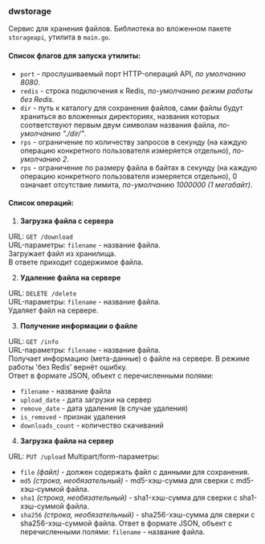 ### dwstorage

Сервис для хранения файлов. Библиотека во вложенном пакете `storageapi`, утилита в `main.go`.

#### Список флагов для запуска утилиты:
* `port` - прослушиваемый порт HTTP-операций API, *по умолчанию 8080*.
* `redis` - строка подключения к Redis, *по-умолчанию режим работы без Redis*.
* `dir` - путь к каталогу для сохранения файлов, сами файлы будут храниться во вложенных директориях, названия которых соответствуют первым двум символам названия файла, *по-умолчанию "./dir/"*.  
* `rps` - ограничение по количеству запросов в секунду (на каждую операцию конкретного пользователя измеряется отдельно), *по-умолчанию 2*.  
* `rps` - ограничение по размеру файла в байтах в секунду (на каждую операцию конкретного пользователя измеряется отдельно), 0 означает отсутствие лимита, *по-умолчанию 1000000 (1 мегабайт)*.

#### Список операций:
1. **Загрузка файла с сервера**  

URL: `GET /download`  
URL-параметры: `filename` - название файла.  
Загружает файл из хранилища.  
В ответе приходит содержимое файла.


2. **Удаление файла на сервере**

URL: `DELETE /delete`  
URL-параметры: `filename` - название файла.  
Удаляет файл на сервере.


3. **Получение информации о файле**

URL: `GET /info`  
URL-параметры: `filename` - название файла.  
Получает информацию (мета-данные) о файле на сервере. В режиме работы 'без Redis' вернёт ошибку.  
Ответ в формате JSON, объект с перечисленными полями:  
* `filename` - название файла
* `upload_date` - дата загрузки на сервер
* `remove_date` - дата удаления (в случае удаления)
* `is_removed` - признак удаления
* `downloads_count` - количество скачиваний


4. **Загрузка файла на сервер**  

URL: `PUT /upload`
Multipart/form-параметры:
* `file` *(файл)* - должен содержать файл с данными для сохранения.
* `md5` *(строка, необязательный)* - md5-хэш-сумма для сверки с md5-хэш-суммой файла.
* `sha1` *(строка, необязательный)* - sha1-хэш-сумма для сверки с sha1-хэш-суммой файла.
* `sha256` *(строка, необязательный)* - sha256-хэш-сумма для сверки с sha256-хэш-суммой файла.
Ответ в формате JSON, объект с перечисленными полями: `filename` - название файла.

